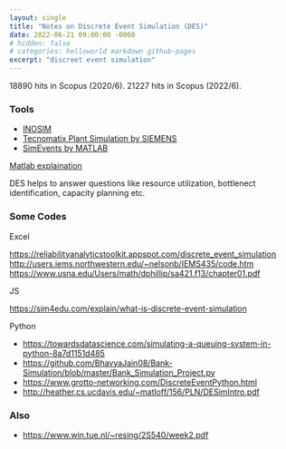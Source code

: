 ```yaml
---
layout: single
title: "Notes on Discrete Event Simulation (DES)"
date: 2022-06-21 09:00:00 -0000
# hidden: false
# categories: helloworld markdown github-pages
excerpt: "discreet event simulation"
---
```

18890 hits in Scopus (2020/6).
21227 hits in Scopus (2022/6).


### Tools

- [INOSIM](https://www.inosim.com/)
- [Tecnomatix Plant Simulation by SIEMENS](https://www.plm.automation.siemens.com/global/en/products/manufacturing-planning/plant-simulation-throughput-optimization.html)
- [SimEvents by MATLAB](https://paper-attachments.dropbox.com/s_C371FD7F55EA6247F582EC2A7917930A5AB7C8E72931D30FDCE8A7CB66CD3B82_1601842132735_image.png)



[Matlab explaination](https://se.mathworks.com/videos/understanding-discrete-event-simulation-part-1-what-is-discrete-event-simulation--1494873178760.html)


DES helps to answer questions like resource utilization, bottlenect identification, capacity planning etc.



### Some Codes


Excel

https://reliabilityanalyticstoolkit.appspot.com/discrete_event_simulation
http://users.iems.northwestern.edu/~nelsonb/IEMS435/code.htm
https://www.usna.edu/Users/math/dphillip/sa421.f13/chapter01.pdf

JS

https://sim4edu.com/explain/what-is-discrete-event-simulation


Python
- https://towardsdatascience.com/simulating-a-queuing-system-in-python-8a7d1151d485
- https://github.com/BhavyaJain08/Bank-Simulation/blob/master/Bank_Simulation_Project.py
- https://www.grotto-networking.com/DiscreteEventPython.html
- http://heather.cs.ucdavis.edu/~matloff/156/PLN/DESimIntro.pdf


### Also
- https://www.win.tue.nl/~resing/2S540/week2.pdf

